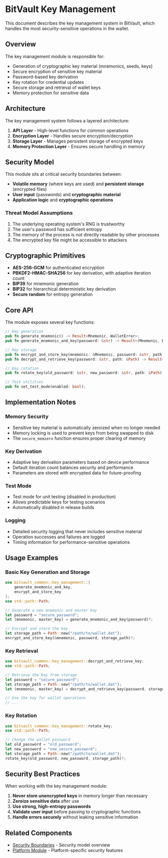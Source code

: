 # BitVault Key Management

This document describes the key management system in BitVault, which handles the most security-sensitive operations in the wallet.

## Overview

The key management module is responsible for:

- Generation of cryptographic key material (mnemonics, seeds, keys)
- Secure encryption of sensitive key material
- Password-based key derivation
- Key rotation for credential updates
- Secure storage and retrieval of wallet keys
- Memory protection for sensitive data

## Architecture

The key management system follows a layered architecture:

1. **API Layer** - High-level functions for common operations
2. **Encryption Layer** - Handles secure encryption/decryption
3. **Storage Layer** - Manages persistent storage of encrypted keys
4. **Memory Protection Layer** - Ensures secure handling in memory

## Security Model

This module sits at critical security boundaries between:

- **Volatile memory** (where keys are used) and **persistent storage** (encrypted files)
- **User input** (passwords) and **cryptographic material**
- **Application logic** and **cryptographic operations**

### Threat Model Assumptions

1. The underlying operating system's RNG is trustworthy
2. The user's password has sufficient entropy
3. The memory of the process is not directly readable by other processes
4. The encrypted key file might be accessible to attackers

## Cryptographic Primitives

- **AES-256-GCM** for authenticated encryption
- **PBKDF2-HMAC-SHA256** for key derivation, with adaptive iteration count
- **BIP39** for mnemonic generation
- **BIP32** for hierarchical deterministic key derivation
- **Secure random** for entropy generation

## Core API

The module exposes several key functions:

```rust
// Key generation
pub fn generate_mnemonic() -> Result<Mnemonic, WalletError>;
pub fn generate_mnemonic_and_key(password: &str) -> Result<(Mnemonic, ExtendedPrivKey), WalletError>;

// Key storage
pub fn encrypt_and_store_key(mnemonic: &Mnemonic, password: &str, path: &Path) -> Result<(), WalletError>;
pub fn decrypt_and_retrieve_key(password: &str, path: &Path) -> Result<(Mnemonic, ExtendedPrivKey), WalletError>;

// Key rotation
pub fn rotate_key(old_password: &str, new_password: &str, path: &Path) -> Result<(), WalletError>;

// Test utilities
pub fn set_test_mode(enabled: bool);
```

## Implementation Notes

### Memory Security

- Sensitive key material is automatically zeroized when no longer needed
- Memory locking is used to prevent keys from being swapped to disk
- The `secure_memzero` function ensures proper clearing of memory

### Key Derivation

- Adaptive key derivation parameters based on device performance
- Default iteration count balances security and performance
- Parameters are stored with encrypted data for future-proofing

### Test Mode

- Test mode for unit testing (disabled in production)
- Allows predictable keys for testing scenarios
- Automatically disabled in release builds

### Logging

- Detailed security logging that never includes sensitive material
- Operation successes and failures are logged
- Timing information for performance-sensitive operations

## Usage Examples

### Basic Key Generation and Storage

```rust
use bitvault_common::key_management::{
    generate_mnemonic_and_key,
    encrypt_and_store_key
};
use std::path::Path;

// Generate a new mnemonic and master key
let password = "secure_password";
let (mnemonic, master_key) = generate_mnemonic_and_key(password)?;

// Encrypt and store the key
let storage_path = Path::new("/path/to/wallet.dat");
encrypt_and_store_key(&mnemonic, password, storage_path)?;
```

### Key Retrieval

```rust
use bitvault_common::key_management::decrypt_and_retrieve_key;
use std::path::Path;

// Retrieve the key from storage
let password = "secure_password";
let storage_path = Path::new("/path/to/wallet.dat");
let (mnemonic, master_key) = decrypt_and_retrieve_key(password, storage_path)?;

// Use the key for wallet operations
// ...
```

### Key Rotation

```rust
use bitvault_common::key_management::rotate_key;
use std::path::Path;

// Change the wallet password
let old_password = "old_password";
let new_password = "new_secure_password";
let storage_path = Path::new("/path/to/wallet.dat");
rotate_key(old_password, new_password, storage_path)?;
```

## Security Best Practices

When working with the key management module:

1. **Never store unencrypted keys** in memory longer than necessary
2. **Zeroize sensitive data** after use
3. **Use strong, high-entropy passwords**
4. **Validate user input** before passing to cryptographic functions
5. **Handle errors securely** without leaking sensitive information

## Related Components

- [Security Boundaries](../security/security_boundaries.md) - Security model overview
- [Platform Module](../platform/platform_overview.md) - Platform-specific security features 